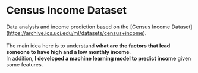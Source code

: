 # Census Income Dataset

Data analysis and income prediction based on the [Census Income Dataset] (https://archive.ics.uci.edu/ml/datasets/census+income).</br></br>
The main idea here is to understand **what are the factors that lead someone to have high and a low monthly income**. </br>
In addition, **I developed a machine learning model to predict income** given some features.
